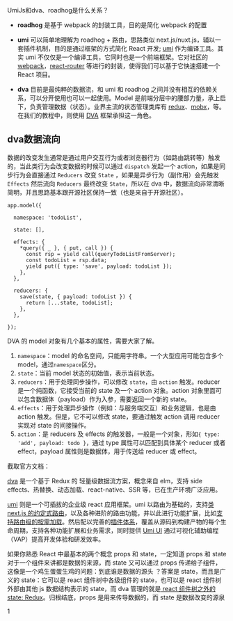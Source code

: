 UmiJs和dva、roadhog是什么关系？

- **roadhog** 是基于 webpack 的封装工具，目的是简化 webpack 的配置

- **umi** 可以简单地理解为 roadhog + 路由，思路类似 next.js/nuxt.js，辅以一套插件机制，目的是通过框架的方式简化 React 开发;  [umi](https://umijs.org/) 作为编译工具。其实 umi 不仅仅是一个编译工具，它同时也是一个前端框架。它对社区的 [webpack](https://webpack.js.org/)，[react-router](https://reacttraining.com/react-router/) 等进行的封装，使得我们可以基于它快速搭建一个 React 项目。

  

- **dva** 目前是最纯粹的数据流，和 umi 和 roadhog 之间并没有相互的依赖关系，可以分开使用也可以一起使用。Model 是前端分层中的腰部力量，承上启下，负责管理数据（状态）。业界主流的状态管理类库有 [redux](https://redux.js.org/)、[mobx](https://mobx.js.org/intro/concepts.html)，等。在我们的教程中，则使用 [DVA](https://github.com/dvajs/dva) 框架承担这一角色。

## dva数据流向

数据的改变发生通常是通过用户交互行为或者浏览器行为（如路由跳转等）触发的，当此类行为会改变数据的时候可以通过 `dispatch` 发起一个 action，如果是同步行为会直接通过 `Reducers` 改变 `State` ，如果是异步行为（副作用）会先触发 `Effects` 然后流向 `Reducers` 最终改变 `State`，所以在 dva 中，数据流向非常清晰简明，并且思路基本跟开源社区保持一致（也是来自于开源社区）。

```react
app.model({

  namespace: 'todoList',

  state: [],

  effects: {
    *query({ _ }, { put, call }) {
      const rsp = yield call(queryTodoListFromServer);
      const todoList = rsp.data;
      yield put({ type: 'save', payload: todoList });
    },
  },

  reducers: {
    save(state, { payload: todoList }) {
      return [...state, todoList];
    },
  },

});
```

DVA 的 model 对象有几个基本的属性，需要大家了解。



1. `namespace`：model 的命名空间，只能用字符串。一个大型应用可能包含多个 model，通过`namespace`区分。
2. `state`：当前 model 状态的初始值，表示当前状态。
3. `reducers`：用于处理同步操作，可以修改 `state`，由 `action` 触发。reducer 是一个纯函数，它接受当前的 state 及一个 action 对象。action 对象里面可以包含数据体（payload）作为入参，需要返回一个新的 state。
4. `effects`：用于处理异步操作（例如：与服务端交互）和业务逻辑，也是由 action 触发。但是，它不可以修改 state，要通过触发 action 调用 reducer 实现对 state 的间接操作。
5. `action`：是 reducers 及 effects 的触发器，一般是一个对象，形如`{ type: 'add', payload: todo }`，通过 type 属性可以匹配到具体某个 reducer 或者 effect，payload 属性则是数据体，用于传送给 reducer 或 effect。







截取官方文档：

[dva](http://dvajs.com/) 是一个基于 Redux 的 轻量级数据流方案，概念来自 elm，支持 side effects、热替换、动态加载、react-native、SSR 等，已在生产环境广泛应用。

[umi](http://umijs.org/) 则是一个可插拔的企业级 react 应用框架。umi 以路由为基础的，支持[类 next.js 的约定式路由](https://umijs.org/zh/guide/router.html)，以及各种进阶的路由功能，并以此进行功能扩展，比如[支持路由级的按需加载](https://umijs.org/zh/plugin/umi-plugin-react.html#dynamicimport)。然后配以完善的[插件体系](https://umijs.org/zh/plugin/)，覆盖从源码到构建产物的每个生命周期，支持各种功能扩展和业务需求，同时提供 [Umi UI](https://umijs.org/zh/guide/umi-ui.html) 通过可视化辅助编程（VAP）提高开发体验和研发效率。



如果你熟悉 React 中最基本的两个概念 props 和 state，一定知道 props 和 state 对于一个组件来讲都是数据的来源，而 state 又可以通过 props 传递给子组件，这像是一个鸡生蛋蛋生鸡的问题：到底谁是数据的源头 ？答案是 state，而且是广义的 state：它可以是 react 组件树中各级组件的 state，也可以是 react 组件树外部由其他 js 数据结构表示的 state，而 dva 管理的就是[ react 组件树之外的 state: Redux](https://redux.js.org/)。归根结底，props 是用来传导数据的，而 state 是数据改变的源泉

1